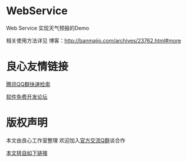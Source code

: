 # WebService

Web Service 实现天气预报的Demo

相关使用方法详见 博客：http://banmajio.com/archives/23762.html#more



 # 良心友情链接

[腾讯QQ群快速检索](http://u.720life.cn/s/8cf73f7c)

[软件免费开发论坛](http://u.720life.cn/s/bbb01dc0)

# 版权声明 

本文由良心工作室整理 欢迎加入[官方交流Q群](https://u.720life.cn/s/f2316816)谈合作

[本文转自如下链接](http://u.720life.cn/g/2e71d0f0a5c601172267ba20d3a43c6e121b16235b95b7841fee11a47b7a92ed61a51c8c459347629996a8ba3af19a3423a6edccb27bd3e837f7bac4b95261c2)